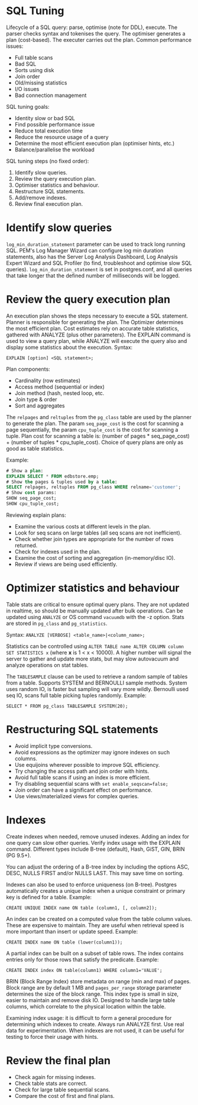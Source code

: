 # SQL Tuning

Lifecycle of a SQL query: parse, optimise (note for DDL), execute. The
parser checks syntax and tokenises the query. The optimiser generates a
plan (cost-based). The executer carries out the plan. Common performance
issues:

* Full table scans
* Bad SQL
* Sorts using disk
* Join order
* Old/missing statistics
* I/O issues
* Bad connection management

SQL tuning goals:

* Identity slow or bad SQL
* Find possible performance issue
* Reduce total execution time
* Reduce the resource usage of a query
* Determine the most efficient execution plan (optimiser hints, etc.)
* Balance/parallelise the workload

SQL tuning steps (no fixed order):

1. Identify slow queries.
2. Review the query execution plan.
3. Optimiser statistics and behaviour.
4. Restructure SQL statements.
5. Add/remove indexes.
6. Review final execution plan.

# Identify slow queries

``log_min_duration_statement`` parameter can be used to track long
running SQL. PEM's Log Manager Wizard can configure log min duration
statements, also has the Server Log Analysis Dashboard, Log Analysis
Expert Wizard and SQL Profiler (to find, troubleshoot and optimise slow
SQL queries). ``log_min_duration_statement`` is set in postgres.conf,
and all queries that take longer that the defined number of milliseconds
will be logged.

# Review the query execution plan

An execution plan shows the steps necessary to execute a SQL statement.
Planner is responsible for generating the plan. The Optimizer determines
the most efficient plan. Cost estimates rely on accurate table
statistics, gathered with ANALYZE (plus other parameters). The EXPLAIN
command is used to view a query plan, while ANALYZE will execute the
query also and display some statistics about the execution. Syntax:

    EXPLAIN [option] <SQL statement>;

Plan components:

* Cardinality (row estimates)
* Access method (sequential or index)
* Join method (hash, nested loop, etc.
* Join type & order
* Sort and aggregates

The ``relpages`` and ``reltuples`` from the ``pg_class`` table are used
by the planner to generate the plan. The param ``seq_page_cost`` is the
cost for scanning a page sequentially, the param ``cpu_tuple_cost`` is
the cost for scanning a tuple. Plan cost for scanning a table is:
(number of pages * seq_page_cost) + (number of tuples * cpu_tuple_cost).
Choice of query plans are only as good as table statistics.

Example:

```sql
# Show a plan:
EXPLAIN SELECT * FROM edbstore.emp;
# Show the pages & tuples used by a table:
SELECT relpages, reltuples FROM pg_class WHERE relname='customer';
# Show cost params:
SHOW seq_page_cost;
SHOW cpu_tuple_cost;
```

Reviewing explain plans:

* Examine the various costs at different levels in the plan.
* Look for seq scans on large tables (all seq scans are not
  inefficient).
* Check whether join types are appropriate for the number of rows
  returned.
* Check for indexes used in the plan.
* Examine the cost of sorting and aggregation (in-memory/disc IO).
* Review if views are being used efficiently.

# Optimizer statistics and behaviour

Table stats are critical to ensure optimal query plans. They are not
updated in realtime, so should be manually updated after bulk
operations. Can be updated using ``ANALYZE`` or OS command ``vacuumdb``
with the -z option. Stats are stored in ``pg_class`` and
``pg_statistics``.

Syntax: ``ANALYZE [VERBOSE] <table_name>|<column_name>;``

Statistics can be controlled using ``ALTER TABLE name ALTER COLUMN column
SET STATISTICS x`` (where **x** is 1 < x < 10000). A higher
number will signal the server to gather and update more stats, but may
slow autovacuum and analyze operations on stat tables.

The ``TABLESAMPLE`` clause can be used to retrieve a random sample of
tables from a table. Supports SYSTEM and BERNOULLI sample methods.
System uses random IO, is faster but sampling will vary more wildly.
Bernoulli used seq IO, scans full table picking tuples randomly. Example:

    SELECT * FROM pg_class TABLESAMPLE SYSTEM(20);

# Restructuring SQL statements

* Avoid implicit type conversions.
* Avoid expressions as the optimizer may ignore indexes on such columns.
* Use equijoins wherever possible to improve SQL efficiency.
* Try changing the access path and join order with hints.
* Avoid full table scans if using an index is more efficient.
* Try disabling sequential scans with ``set enable_seqscan=false;``
* Join order can have a significant effect on performance.
* Use views/materialized views for complex queries.

# Indexes

Create indexes when needed, remove unused indexes. Adding an index for
one query can slow other queries. Verify index usage with the EXPLAIN
command. Different types include B-tree (default), Hash, GiST, GIN, BRIN
(PG 9.5+).

You can adjust the ordering of a B-tree index by including the options
ASC, DESC, NULLS FIRST and/or NULLS LAST. This may save time on sorting.

Indexes can also be used to enforce uniqueness (on B-tree). Postgres
automatically creates a unique index when a unique constraint or primary
key is defined for a table. Example:

    CREATE UNIQUE INDEX name ON table (column1, [, column2]);

An index can be created on a computed value from the table column
values. These are expensive to maintain. They are useful when retrieval
speed is more important than insert or update speed. Example:

    CREATE INDEX name ON table (lower(column1));

A partial index can be built on a subset of table rows. The index
contains entries only for those rows that satisfy the predicate.
Example:

    CREATE INDEX index ON table(column1) WHERE column1='VALUE';

BRIN (Block Range Index) store metadata on range (min and max) of pages.
Block range are by default 1 MB and ``pages_per_range`` storage
parameter determines the size of the block range. This index type is
small in size, easier to maintain and remove disk IO. Designed to handle
large table columns, which correlate to the physical location within the
table.

Examining index usage: it is difficult to form a general procedure for
determining which indexes to create. Always run ANALYZE first. Use real
data for experimentation. When indexes are not used, it can be useful for
testing to force their usage with hints.

# Review the final plan

* Check again for missing indexes.
* Check table stats are correct.
* Check for large table sequential scans.
* Compare the cost of first and final plans.
